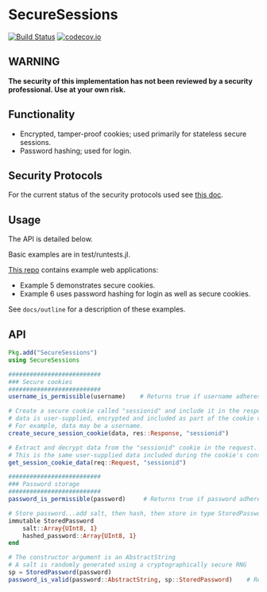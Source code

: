 # SecureSessions

[![Build Status](https://travis-ci.org/JockLawrie/SecureSessions.jl.svg?branch=master)](https://travis-ci.org/JockLawrie/SecureSessions.jl)
[![codecov.io](http://codecov.io/github/JockLawrie/SecureSessions.jl/coverage.svg?branch=master)](http://codecov.io/github/JockLawrie/SecureSessions.jl?branch=master)


## WARNING
**The security of this implementation has not been reviewed by a security professional. Use at your own risk.**


## Functionality
- Encrypted, tamper-proof cookies; used primarily for stateless secure sessions.
- Password hashing; used for login.


## Security Protocols
For the current status of the security protocols used see [this doc](https://github.com/JockLawrie/SecureSessions.jl/blob/master/docs/security_protocols.md).


## Usage
The API is detailed below.

Basic examples are in test/runtests.jl.

[This repo](https://bitbucket.org/jocklawrie/skeleton-webapp.jl) contains example web applications:
- Example 5 demonstrates secure cookies.
- Example 6 uses password hashing for login as well as secure cookies.

See ``docs/outline`` for a description of these examples.

## API
```julia
Pkg.add("SecureSessions")
using SecureSessions

##########################
### Secure cookies
##########################
username_is_permissible(username)    # Returns true if username adheres to a set of rules defined in the package.

# Create a secure cookie called "sessionid" and include it in the response.
# data is user-supplied, encrypted and included as part of the cookie value.
# For example, data may be a username.
create_secure_session_cookie(data, res::Response, "sessionid")

# Extract and decrypt data from the "sessionid" cookie in the request.
# This is the same user-supplied data included during the cookie's construction.
get_session_cookie_data(req::Request, "sessionid")

##########################
### Password storage
##########################
password_is_permissible(password)     # Returns true if password adheres to a set of rules defined in the package

# Store password...add salt, then hash, then store in type StoredPassword.
immutable StoredPassword
    salt::Array{UInt8, 1}
    hashed_password::Array{UInt8, 1}
end

# The constructor argument is an AbstractString
# A salt is randomly generated using a cryptographically secure RNG
sp = StoredPassword(password)
password_is_valid(password::AbstractString, sp::StoredPassword)    # Returns true if hash(sp.salt, password) == sp.hashed_password
```
